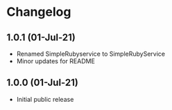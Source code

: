 # Changelog

## 1.0.1 (01-Jul-21)

* Renamed SimpleRubyservice to SimpleRubyService
* Minor updates for README

## 1.0.0 (01-Jul-21)

* Initial public release
